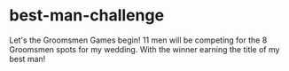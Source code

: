 # best-man-challenge
Let's the Groomsmen Games begin! 11 men will be competing for the 8 Groomsmen spots for my wedding. With the winner earning the title of my best man!
